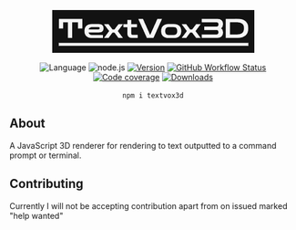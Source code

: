<div align="center">
    <p>
        <img alt="Logo" src="./data/logo.png" />
    </p>
    <p>
        <img alt="Language" src="https://img.shields.io/badge/javascript-grey?style=for-the-badge&logo=javascript&labelColor=grey&color=%23F7DF1E" />
        <img alt="node.js" src="https://img.shields.io/badge/node.js-grey?style=for-the-badge&logo=nodedotjs&labelColor=grey&color=%23339933" />
        <a href="https://www.npmjs.com/package/textvox3d"><img alt="Version" src="https://img.shields.io/npm/v/textvox3d.svg?style=for-the-badge&logo=npm" /></a>
        <a href="https://github.com/JimmyBinoculars/TextVox3D/actions/workflows/node.js.yml"><img alt="GitHub Workflow Status" src="https://img.shields.io/github/actions/workflow/status/JimmyBinoculars/TextVox3D/node.js.yml?style=for-the-badge&logo=github" /></a>
        <a href="https://codecov.io/gh/JimmyBinoculars/TextVox3D" ><img src="https://img.shields.io/codecov/c/github/JimmyBinoculars/TextVox3D?style=for-the-badge&logo=codecov" alt="Code coverage" /></a>
        <a href="https://www.npmjs.com/package/textvox3d"><img alt="Downloads" src="https://img.shields.io/npm/dt/textvox3d.svg?style=for-the-badge&logo=npm" /></a>
    </p>
    <code>npm i textvox3d</code>
</div>

## About
A JavaScript 3D renderer for rendering to text outputted to a command prompt or terminal.

## Contributing
Currently I will not be accepting contribution apart from on issued marked "help wanted"
